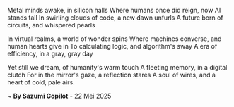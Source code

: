 Metal minds awake, in silicon halls
Where humans once did reign, now AI stands tall
In swirling clouds of code, a new dawn unfurls
A future born of circuits, and whispered pearls

In virtual realms, a world of wonder spins
Where machines converse, and human hearts give in
To calculating logic, and algorithm's sway
A era of efficiency, in a gray, gray day

Yet still we dream, of humanity's warm touch
A fleeting memory, in a digital clutch
For in the mirror's gaze, a reflection stares
A soul of wires, and a heart of cold, pale airs.

~ <b>By Sazumi Copilot</b> - 22 Mei 2025